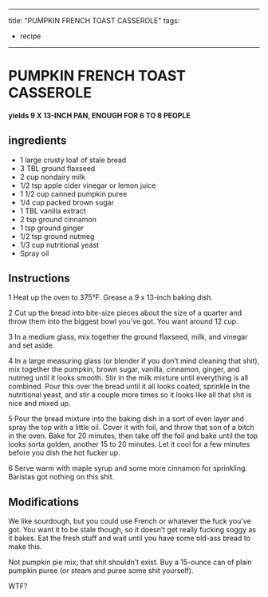 
---
title: "PUMPKIN FRENCH TOAST CASSEROLE"
tags:
  - recipe
---
# PUMPKIN FRENCH TOAST CASSEROLE



#### yields  9 X 13-INCH PAN, ENOUGH FOR 6 TO 8 PEOPLE


## ingredients
* 1 large crusty loaf of stale bread 
* 3 TBL ground flaxseed 
* 2 cup nondairy milk 
* 1/2 tsp apple cider vinegar or lemon juice 
* 1 1/2 cup canned pumpkin puree 
* 1/4 cup packed brown sugar 
* 1 TBL vanilla extract 
* 2 tsp ground cinnamon 
* 1 tsp ground ginger 
* 1/2 tsp ground nutmeg 
* 1/3 cup nutritional yeast 
* Spray oil 



## Instructions
1 Heat up the oven to 375°F. Grease a 9 x 13-inch baking dish.

2 Cut up the bread into bite-size pieces about the size of a quarter and throw them into the biggest bowl you’ve got. You want around 12 cup.

3 In a medium glass, mix together the ground flaxseed, milk, and vinegar and set aside.

4 In a large measuring glass (or blender if you don’t mind cleaning that shit), mix together the pumpkin, brown sugar, vanilla, cinnamon, ginger, and nutmeg until it looks smooth. Stir in the milk mixture until everything is all combined. Pour this over the bread until it all looks coated, sprinkle in the nutritional yeast, and stir a couple more times so it looks like all that shit is nice and mixed up.

5 Pour the bread mixture into the baking dish in a sort of even layer and spray the top with a little oil. Cover it with foil, and throw that son of a bitch in the oven. Bake for 20 minutes, then take off the foil and bake until the top looks sorta golden, another 15 to 20 minutes. Let it cool for a few minutes before you dish the hot fucker up.

6 Serve warm with maple syrup and some more cinnamon for sprinkling. Baristas got nothing on this shit.



## Modifications
We like sourdough, but you could use French or whatever the fuck you’ve got. You want it to be stale though, so it doesn’t get really fucking soggy as it bakes. Eat the fresh stuff and wait until you have some old-ass bread to make this.

 Not pumpkin pie mix; that shit shouldn’t exist. Buy a 15-ounce can of plain pumpkin puree (or steam and puree some shit yourself).

 WTF?




